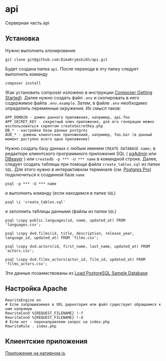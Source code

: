 # api
Серверная часть api

## Установка
Нужно выполнить клонирование
```
git clone git@github.com:DimaKrymskikh/api.git
```
Будет создана папка `api`. 
После перехода в эту папку следует выполнить команду
```
composer install
```
(Как установить composer изложено в инструкции [Composer Getting Started](https://getcomposer.org/doc/00-intro.md)).
Далее нужно создать файл `.env` и скопировать в него содержимое файла `.env.example`. Затем, в файле `.env` необходимо определить переменные окружения. Их смысл таков:
```
APP_DOMAIN - домен данного приложения, например, api.foo
APP_SECRET_KEY - секретный ключ приложения, для его генерации можно воспользоваться скриптом createSecretKey.php
DB_* - настройки базы данных postgres
AUD_* - домены клиентских приложениий, например, foo.bar (в данный момент доступно всего одно приложение)
```
Нужно создать базу данных с любым именем `CREATE DATABASE name;` в редакторе клиентского программного приложения SQL 
(
[pgAdmin](https://www.pgadmin.org/) или
[DBeaver](https://dbeaver.io/)
) 
или `createdb -p *** -U *** name` в командной строке.
Далее, следует создать таблицы при помощи файла `create_tables.sql` из папки `SQL`.
Для этого нужно в интерактивном терминале (см. [Postgres Pro](https://postgrespro.ru/docs/postgrespro/14/app-psql)) подключиться к созданной базе `name`
```
psql -p *** -U *** name
```
и выполнить команду (если находимся в папке `SQL`)
```
psql \i 'create_tables.sql'
```
и заполнить таблицы данными (файлы из папки `SQL`)
```
psql \copy public.languages(id, name, updated_at) FROM 'languages.csv';

psql \copy dvd.films(id, title, description, release_year, language_id, updated_at) FROM 'films.csv';

psql \copy dvd.actors(id, first_name, last_name, updated_at) FROM 'actors.csv';

psql \copy dvd.films_actors(actor_id, film_id, updated_at) FROM 'films_actors.csv';
```
Эти данные позаимствованы из 
[Load PostgreSQL Sample Database](https://www.postgresqltutorial.com/postgresql-getting-started/load-postgresql-sample-database/)

## Настройка Apache
```
RewriteEngine on
# Если запрашиваемая в URL директория или файл существуют обращаемся к ним напрямую
RewriteCond %{REQUEST_FILENAME} !-f
RewriteCond %{REQUEST_FILENAME} !-d
# Если нет - перенаправляем запрос на index.php
RewriteRule . index.php
```

## Клиентские приложения
[Приложение на нативном js](https://github.com/DimaKrymskikh/html).
